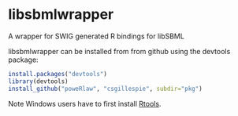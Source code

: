 libsbmlwrapper
==============

A wrapper for SWIG generated R bindings for libSBML

libsbmlwrapper can be installed from from github using the devtools package:
```r
install.packages("devtools")
library(devtools)
install_github("poweRlaw", "csgillespie", subdir="pkg")
```

Note Windows users have to first install [Rtools](http://cran.rstudio.com/bin/windows/Rtools/).


